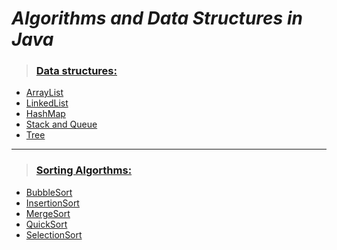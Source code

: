 # *Algorithms and Data Structures in Java*

>### [Data structures:](src/DataStructures)
- [ArrayList](src/DataStructures/ArrayList)
- [LinkedList](src/DataStructures/LinkedList)
- [HashMap](src/DataStructures/HashMap)
- [Stack and Queue](src/DataStructures/StackAndQueue)
- [Tree](src/DataStructures/Tree)
---
>### [Sorting Algorthms:](src/SortingAlgorithms)
- [BubbleSort](src/SortingAlgorithms/BubbleSort.java)
- [InsertionSort](src/SortingAlgorithms/InsertionSort.java)
- [MergeSort](src/SortingAlgorithms/MergeSort.java)
- [QuickSort](src/SortingAlgorithms/QucikSort.java)
- [SelectionSort](src/SortingAlgorithms/SelectionSort.java)
